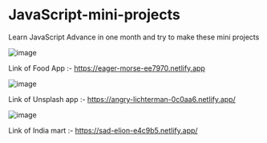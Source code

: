 # JavaScript-mini-projects

Learn JavaScript Advance in one month and try to make these mini projects 


 ![image](https://user-images.githubusercontent.com/97376332/165949968-3a287e40-5ad5-41bd-a06c-32d8337c3cc9.png)

Link of Food App :- https://eager-morse-ee7970.netlify.app

![image](https://user-images.githubusercontent.com/97376332/165950845-ffe71e19-11ff-4e87-8bdc-2ab1e7d0be36.png)

Link of Unsplash app :- https://angry-lichterman-0c0aa6.netlify.app/

![image](https://user-images.githubusercontent.com/97376332/165951113-e6c0943a-682d-40b5-9593-18017882af38.png)

Link of India mart :- https://sad-elion-e4c9b5.netlify.app/
